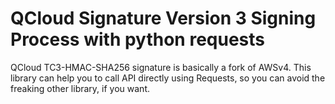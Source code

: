 # QCloud Signature Version 3 Signing Process with python requests

QCloud TC3-HMAC-SHA256 signature is basically a fork of AWSv4. This library can help you to call API directly
using Requests, so you can avoid the freaking other library, if you want.